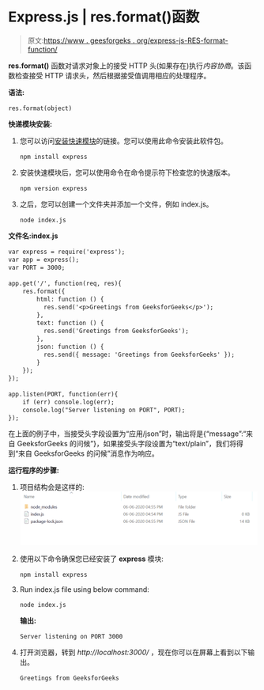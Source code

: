 # Express.js | res.format()函数

> 原文:[https://www . geesforgeks . org/express-js-RES-format-function/](https://www.geeksforgeeks.org/express-js-res-format-function/)

**res.format()** 函数对请求对象上的接受 HTTP 头(如果存在)执行*内容协商*。该函数检查接受 HTTP 请求头，然后根据接受值调用相应的处理程序。

**语法:**

```
res.format(object)
```

**快递模块安装:**

1.  您可以访问[安装快速模块](https://www.npmjs.com/package/express)的链接。您可以使用此命令安装此软件包。

    ```
    npm install express
    ```

2.  安装快速模块后，您可以使用命令在命令提示符下检查您的快速版本。

    ```
    npm version express
    ```

3.  之后，您可以创建一个文件夹并添加一个文件，例如 index.js。

    ```
    node index.js
    ```

**文件名:index.js**

```
var express = require('express');
var app = express();
var PORT = 3000;

app.get('/', function(req, res){
    res.format({
        html: function () {
          res.send('<p>Greetings from GeeksforGeeks</p>');
        },
        text: function () {
          res.send('Greetings from GeeksforGeeks');
        },      
        json: function () {
          res.send({ message: 'Greetings from GeeksforGeeks' });
        }
    });
});

app.listen(PORT, function(err){
    if (err) console.log(err);
    console.log("Server listening on PORT", PORT);
});
```

在上面的例子中，当接受头字段设置为“应用/json”时，输出将是{“message”:“来自 GeeksforGeeks 的问候”}，如果接受头字段设置为“text/plain”，我们将得到“来自 GeeksforGeeks 的问候”消息作为响应。

**运行程序的步骤:**

1.  项目结构会是这样的:
    ![](img/3209d9b4369c180282a34be8070d7d6e.png)
2.  使用以下命令确保您已经安装了 **express** 模块:

    ```
    npm install express
    ```

3.  Run index.js file using below command:

    ```
    node index.js
    ```

    **输出:**

    ```
    Server listening on PORT 3000

    ```

4.  打开浏览器，转到 *http://localhost:3000/* ，现在你可以在屏幕上看到以下输出。

    ```
    Greetings from GeeksforGeeks
    ```